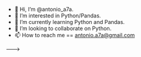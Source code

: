 - 👋 Hi, I’m @antonio_a7a.
- 👀 I’m interested in Python/Pandas.
- 🌱 I’m currently learning Python and  Pandas.
- 💞️ I’m looking to collaborate on Python.
- 📫 How to reach me == antonio.a7a@gmail.com

--->
